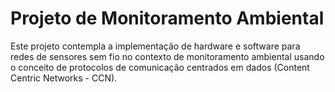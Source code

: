 # Projeto de Monitoramento Ambiental
Este projeto contempla a implementação de hardware e software para redes de sensores sem fio no contexto de monitoramento ambiental usando o conceito de protocolos de comunicação centrados em dados (Content Centric Networks - CCN).
